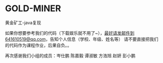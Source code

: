 # GOLD-MINER
黄金矿工-java复现

如果你想要参考我们的代码（下载娱乐就不用了~），最好请发邮件到641610519@qq.com，告知个人信息（学校、年级、姓名等）
请不要直接把我们的代码作为课程作业，后果自负。。

再次感谢我们小组的成员：岑仕鹏 陈嘉毅 谭淑敏 方浩旭 赵妍 彭小鹏
